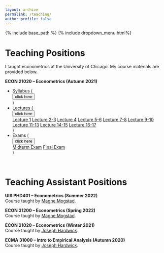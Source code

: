 ```yaml
---
layout: archive
permalink: /teaching/
author_profile: false
---
```


{% include base_path %}
{% include dropdown_menu.html%}

# Teaching Positions

I taught econometrics at the University of Chicago. My course materials are provided below.

**ECON 21020 &ndash; Econometrics (Autumn 2021)**
<ul><li>Syllabus (<div class="dropdown">
  <a href="/files/teaching/syllabus.pdf"><button class="dropbtn">click here</button></a>
  </div>) </li>
  <li>Lectures (<div class="dropdown">
  <button class="dropbtn">click here</button>
  <div class="dropdown-content">
    <a href="/files/teaching/lecture1.pdf">Lecture 1</a>
    <a href="/files/teaching/lecture2-3.pdf">Lecture 2-3</a>
    <a href="/files/teaching/lecture4.pdf">Lecture 4</a>
    <a href="/files/teaching/lecture5-6.pdf">Lecture 5-6</a>
    <a href="/files/teaching/lecture7-8.pdf">Lecture 7-8</a>
    <a href="/files/teaching/lecture9-10.pdf">Lecture 9-10</a>
    <a href="/files/teaching/lecture11-13.pdf">Lecture 11-13</a>
    <a href="/files/teaching/lecture14-15.pdf">Lecture 14-15</a>
    <a href="/files/teaching/lecture16-17.pdf">Lecture 16-17</a>
  </div></div>) </li>
  <li>Exams (<div class="dropdown">
  <button class="dropbtn">click here</button>
  <div class="dropdown-content">
    <a href="/files/teaching/midtermexam.pdf">Midterm Exam</a>
    <a href="/files/teaching/finalexam.pdf">Final Exam</a>
  </div></div>) </li></ul>

<br>

# Teaching Assistant Positions

**UIS PHD401 &ndash; Econometrics (Summer 2022)** <br>
Course taught by [Magne Mogstad](https://sites.google.com/site/magnemogstad/).

**ECON 31200 &ndash; Econometrics (Spring 2022)** <br>
Course taught by [Magne Mogstad](https://sites.google.com/site/magnemogstad/).

**ECON 21020 &ndash; Econometrics (Winter 2021)** <br>
Course taught by [Joseph Hardwick](https://economics.uchicago.edu/directory/joseph-hardwick).

**ECMA 31000 &ndash; Intro to Empirical Analysis (Autumn 2020)** <br>
Course taught by [Joseph Hardwick](https://economics.uchicago.edu/directory/joseph-hardwick).

